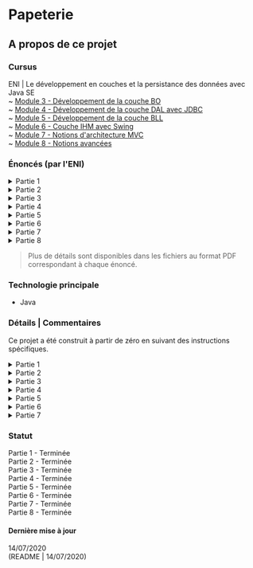 # Papeterie

## A propos de ce projet

### Cursus
ENI | Le développement en couches et la persistance des données avec Java SE  
~ [Module 3 - Développement de la couche BO](https://github.com/Dyrits/PAPETERIE/tree/master/Module%2003%20-%20Enonc%C3%A9%20TP%20-%20Papeterie%20-%20Partie%201)  
~ [Module 4 - Développement de la couche DAL avec JDBC](https://github.com/Dyrits/PAPETERIE/tree/master/Module%2004%20-%20Enonc%C3%A9s%20TP%20-%20Papeterie)  
~ [Module 5 - Développement de la couche BLL](https://github.com/Dyrits/PAPETERIE/tree/master/Module%2005%20-%20Enonc%C3%A9%20TP%20-%20Papeterie%20-%20Partie%204)  
~ [Module 6 - Couche IHM avec Swing](https://github.com/Dyrits/PAPETERIE/tree/master/Module%2006%20-%20Enonc%C3%A9s%20TP%20-%20Papeterie)  
~ [Module 7 - Notions d'architecture MVC](https://github.com/Dyrits/PAPETERIE/tree/master/Module%2007%20-%20Enonc%C3%A9%20TP%20-%20Papeterie%20-%20Partie%207)  
~ [Module 8 - Notions avancées]()

### Énoncés (par l'ENI)

<details markdown="block">
<summary>Partie 1</summary>  

- Créer le projet papeterie avec Eclipse.
- Créer le package fr.eni.papeterie.bo.
- Créer les classes Article, Ramette, Stylo, Ligne et Panier en s'aidant du diagramme de classe fourni.
- Vérifier le fonctionnement des classes avec le composant AppliTestBO fourni.

</details>
<details markdown="block">
<summary>Partie 2</summary>  

- Sous SQL Server, créer une base de données et la nommer PAPETERIE_DB.
- Créer la table Articles à l’aide du fichier script.sql fourni.
- Dans le projet papeterie, implémenter la classe fr.eni.papeterie.dal.jdbc.ArticleDaoJdbcImpl pour que les méthodes suivantes soient fonctionnelles :
    - selectById : sélectionne un article par son identifiant
    - selectAll : sélectionne tous les articles de la table Articles
    - update : modifie les attributs d’un article
    - insert : ajoute un article en base de données et affecte à l'article l’identifiant créé par la base de données
    - delete : supprime un article en base de données
- Vérifier votre solution avec la classe fr.eni.papeterie.dal.AppliTestDAL fournie.

</details>
<details markdown="block">
<summary>Partie 3</summary> 

- Créer l’interface ArticleDAO et définir les méthodes :
    - selectById
    - selectAll
    - update
    - insert
    - delete
- Utiliser l’interface ArticleDAO dans ArticleDAOJdbcImpl.
- Externaliser la configuration de l’accès aux données en implémentant les classes :
    - Settings
    - JdbcTools
- Implémenter la classe DAOFactory.
- Vérifier votre solution avec la classe fr.eni.papeterie.dal.AppliTestDAL fournie.

</details>
<details markdown="block">
<summary>Partie 4</summary> 

- À l’aide du diagramme de classes fourni, implémenter la couche BLL pour que les exigences suivantes soient respectées :
    - Les attributs des articles sont obligatoires.
    - Le grammage pour une ramette et la quantité en stock attendent des valeurs positives.
    - Un catalogue est une liste d’articles gérée en mémoire et extraite à partir d’une source de données.

</details>
<details markdown="block">
<summary>Partie 5</summary> 

Réaliser l’écran article ci-dessous :  

> Plus de détails au sein du fichier PDF correspondant.

L’écran doit permettre :
- De naviguer vers l’article précédent dans le catalogue :
    - La sélection du type est inactive dans le cadre de la navigation entre articles.
    - La sélection du grammage est inactive pour un stylo.
    - La sélection de la couleur est inactive pour une ramette.
- De créer un nouvel article :
    - La sélection du type Stylo ou Ramette se fait via des boutons radio.
    - Selon le type, rendre actif ou inactif la saisie du grammage et de la couleur.Le développement en couches et la persistance des données avec Java SE
- D’enregistrer les modifications d’un article existant ou d’un nouvel article.
    - De supprimer l’article courant.
    - De naviguer vers l’article suivant dans le catalogue

</details>
<details markdown="block">
<summary>Partie 6</summary> 

Réaliser l’écran catalogue ci-dessous :

> Plus de détails au sein du fichier PDF correspondant.

L’écran doit respecter les exigences suivantes :
- Lister tous les articles enregistrés dans le catalogue.
- Permettre l’utilisation d’un ascenseur vertical si la taille de l’écran n’est pas suffisante pour afficher tous les articles.
- Interdire la modification des articles dans le tableau.
- La première colonne affiche l’image d’un stylo ou l’image d’une ramette selon le type de l’article

</details>
<details markdown="block">
<summary>Partie 7</summary> 

- Créer un composant barre de boutons réutilisable.
- Utiliser ce composant dans l’écran détail article.

</details>
<details markdown="block">
<summary>Partie 8</summary> 

#### Étape 1
Créer une interface générique et la nommer DAO. Utiliser cette interface en lieu et place de ArticleDAO dans le composant ArticleDAOJdbcImpl.
Les méthodes suivantes devront être fonctionnelles :
- selectById
- selectAll
- update
- insert
- delete

#### Étape 2
Modifier la couche DAL de l’application pour que les méthodes suivantes, spécifiques à la gestion des articles, soient fonctionnelles :
- selectByMarque
- selectByMotCle

</details>

> Plus de détails sont disponibles dans les fichiers au format PDF correspondant à chaque énoncé.

### Technologie principale
- Java

### Détails | Commentaires
Ce projet a été construit à partir de zéro en suivant des instructions spécifiques.   

<details markdown="block">
<summary>Partie 1</summary> 

Le fichier AppliTestBo.java a été fourni avec l'énoncé.  
En plus des instructions de base, la gestion des variations de stock pour chaque article et du montant du panier ont été ajoutés.

</details>
<details markdown="block">
<summary>Partie 2</summary> 

Les fichiers DALException.java et AppliTestDAL.java ont été fournis avec l'énoncé ainsi que la requête SQL permettant de générer la table `Articles`.

</details>
<details markdown="block">
<summary>Partie 3</summary> 

Le fichier AppliTestDAL.java a été fourni avec l'énoncé.

</details>
<details markdown="block">
<summary>Partie 4</summary> 

Le fichier AppliTestDLL.java a été fourni avec l'énoncé.  
En plus des instructions de base, une gestion des exceptions a été ajoutée au sein du package BO.

</details>
<details markdown="block">
<summary>Partie 5</summary> 

Les ressources (icônes) ont été fournies avec l'énoncé.

</details>
<details markdown="block">
<summary>Partie 6</summary> 

Les ressources (icônes) ont été fournies avec l'énoncé.

</details>
<details markdown="block">
<summary>Partie 7</summary> 

Les différents classe présentes dans le diagramme de classes ont été implémentées, mais des noms différents (en anglais) ont été utilisées.

</details>

### Statut
Partie 1 - Terminée  
Partie 2 - Terminée   
Partie 3 - Terminée  
Partie 4 - Terminée  
Partie 5 - Terminée  
Partie 6 - Terminée  
Partie 7 - Terminée  
Partie 8 - Terminée  

#### Dernière mise à jour
14/07/2020  
(README | 14/07/2020)